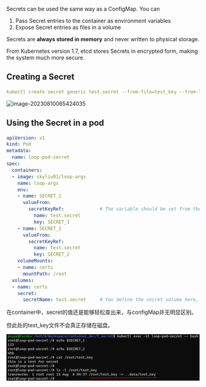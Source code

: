 Secrets can be used the same way as a ConfigMap. You can

1. Pass Secret entries to the container as environment variables
2. Expose Secret entries as files in a volume

Secrets are **always stored in memory** and never written to physical storage.

From Kubernetes version 1.7, etcd stores Secrets in encrypted form, making the system much more secure.

## Creating a Secret

```yaml
kubectl create secret generic test.secret --from-file=test_key --from-literal=SECRET_1=123 --from-literal=SECRET_2=456
```

![image-20230810065424035](D:\Workspace\container_doc\7_secret\image\image-20230810065424035.png)

## Using the Secret in a pod

```yaml
apiVersion: v1
kind: Pod
metadata:
  name: loop-pod-secret
spec:
  containers:
  - image: skyliu01/loop-args
    name: loop-args
    env:
    - name: SECRET_1
      valueFrom:
        secretKeyRef:             # The variable should be set from the entry of a Secret.
          name: test.secret
          key: SECRET_1
    - name: SECRET_2
      valueFrom:
        secretKeyRef:         
          name: test.secret
          key: SECRET_2
    volumeMounts:
    - name: certs
      mountPath: /root     
  volumes:
  - name: certs
    secret:              
      secretName: test.secret     # You define the secret volume here, referring to the test.secret Secret.
```

在container中，secret的值还是能够轻松查出来，与configMap并无明显区别。

但此处的test_key文件不会真正存储在磁盘。

![image-20230810071145397](.\image\image-20230810071145397.png)
